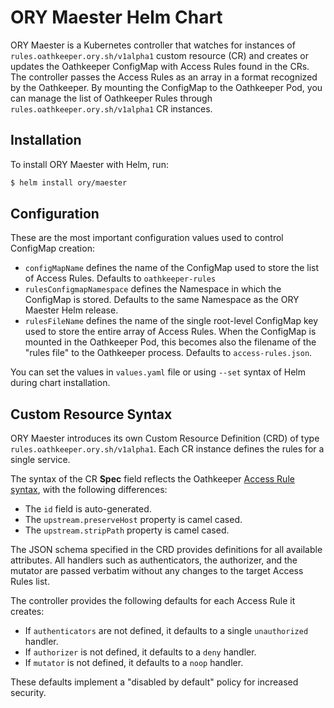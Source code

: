 # ORY Maester Helm Chart

ORY Maester is a Kubernetes controller that watches for instances of `rules.oathkeeper.ory.sh/v1alpha1` custom resource (CR) and creates or updates the Oathkeeper ConfigMap with Access Rules found in the CRs. The controller passes the Access Rules as an array in a format recognized by the Oathkeeper.
By mounting the ConfigMap to the Oathkeeper Pod, you can manage the list of Oathkeeper Rules through `rules.oathkeeper.ory.sh/v1alpha1` CR instances.


## Installation

To install ORY Maester with Helm, run:

```bash
$ helm install ory/maester
```

## Configuration

These are the most important configuration values used to control ConfigMap creation:

- `configMapName` defines the name of the ConfigMap used to store the list of Access Rules. Defaults to `oathkeeper-rules`
- `rulesConfigmapNamespace` defines the Namespace in which the ConfigMap is stored. Defaults to the same Namespace as the ORY Maester Helm release.
- `rulesFileName` defines the name of the single root-level ConfigMap key used to store the entire array of Access Rules. When the ConfigMap is mounted in the Oathkeeper Pod, this becomes also the filename of the "rules file" to the Oathkeeper process. Defaults to `access-rules.json`.

You can set the values in `values.yaml` file or using `--set` syntax of Helm during chart installation.

## Custom Resource Syntax

ORY Maester introduces its own Custom Resource Definition (CRD) of type `rules.oathkeeper.ory.sh/v1alpha1`.
Each CR instance defines the rules for a single service.

The syntax of the CR **Spec** field reflects the Oathkeeper [Access Rule syntax](https://www.ory.sh/docs/next/oathkeeper/api-access-rules), with the following differences:
- The `id` field is auto-generated.
- The `upstream.preserveHost` property is camel cased.
- The `upstream.stripPath` property is camel cased.

The JSON schema specified in the CRD provides definitions for all available attributes.
All handlers such as authenticators, the authorizer, and the mutator are passed verbatim without any changes to the target Access Rules list.

The controller provides the following defaults for each Access Rule it creates:
- If `authenticators` are not defined, it defaults to a single `unauthorized` handler.
- If `authorizer` is not defined, it defaults to a `deny` handler.
- If `mutator` is not defined, it defaults to a `noop` handler.

These defaults implement a "disabled by default" policy for increased security.
